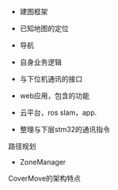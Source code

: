 - 建图框架
- 已知地图的定位
- 导航
- 自身业务逻辑

- 与下位机通讯的接口
- web应用，包含的功能


- 云平台，ros slam，app.
- 整理与下层stm32的通讯指令

路径规划
- ZoneManager

CoverMove的架构特点




